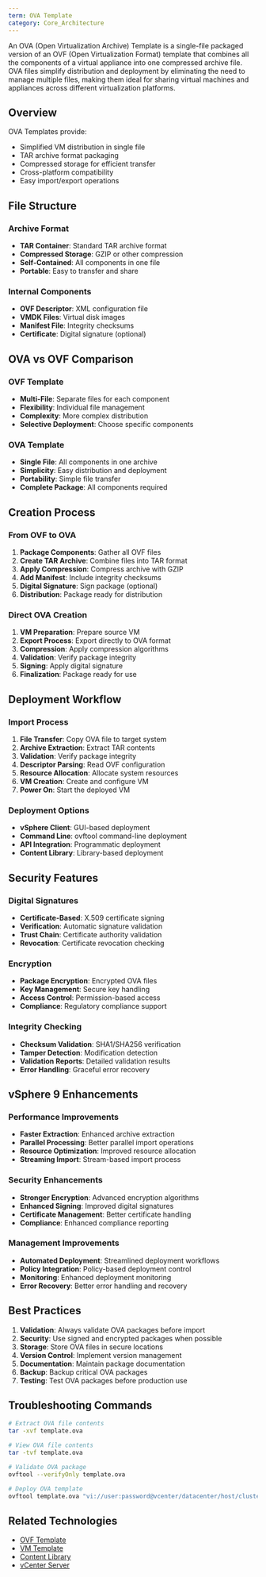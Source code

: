 ```yaml
---
term: OVA Template
category: Core_Architecture
---
```


An OVA (Open Virtualization Archive) Template is a single-file packaged version of an OVF (Open Virtualization Format) template that combines all the components of a virtual appliance into one compressed archive file. OVA files simplify distribution and deployment by eliminating the need to manage multiple files, making them ideal for sharing virtual machines and appliances across different virtualization platforms.

## Overview

OVA Templates provide:
- Simplified VM distribution in single file
- TAR archive format packaging
- Compressed storage for efficient transfer
- Cross-platform compatibility
- Easy import/export operations

## File Structure

### Archive Format
- **TAR Container**: Standard TAR archive format
- **Compressed Storage**: GZIP or other compression
- **Self-Contained**: All components in one file
- **Portable**: Easy to transfer and share

### Internal Components
- **OVF Descriptor**: XML configuration file
- **VMDK Files**: Virtual disk images
- **Manifest File**: Integrity checksums
- **Certificate**: Digital signature (optional)

## OVA vs OVF Comparison

### OVF Template
- **Multi-File**: Separate files for each component
- **Flexibility**: Individual file management
- **Complexity**: More complex distribution
- **Selective Deployment**: Choose specific components

### OVA Template
- **Single File**: All components in one archive
- **Simplicity**: Easy distribution and deployment
- **Portability**: Simple file transfer
- **Complete Package**: All components required

## Creation Process

### From OVF to OVA
1. **Package Components**: Gather all OVF files
2. **Create TAR Archive**: Combine files into TAR format
3. **Apply Compression**: Compress archive with GZIP
4. **Add Manifest**: Include integrity checksums
5. **Digital Signature**: Sign package (optional)
6. **Distribution**: Package ready for distribution

### Direct OVA Creation
1. **VM Preparation**: Prepare source VM
2. **Export Process**: Export directly to OVA format
3. **Compression**: Apply compression algorithms
4. **Validation**: Verify package integrity
5. **Signing**: Apply digital signature
6. **Finalization**: Package ready for use

## Deployment Workflow

### Import Process
1. **File Transfer**: Copy OVA file to target system
2. **Archive Extraction**: Extract TAR contents
3. **Validation**: Verify package integrity
4. **Descriptor Parsing**: Read OVF configuration
5. **Resource Allocation**: Allocate system resources
6. **VM Creation**: Create and configure VM
7. **Power On**: Start the deployed VM

### Deployment Options
- **vSphere Client**: GUI-based deployment
- **Command Line**: ovftool command-line deployment
- **API Integration**: Programmatic deployment
- **Content Library**: Library-based deployment

## Security Features

### Digital Signatures
- **Certificate-Based**: X.509 certificate signing
- **Verification**: Automatic signature validation
- **Trust Chain**: Certificate authority validation
- **Revocation**: Certificate revocation checking

### Encryption
- **Package Encryption**: Encrypted OVA files
- **Key Management**: Secure key handling
- **Access Control**: Permission-based access
- **Compliance**: Regulatory compliance support

### Integrity Checking
- **Checksum Validation**: SHA1/SHA256 verification
- **Tamper Detection**: Modification detection
- **Validation Reports**: Detailed validation results
- **Error Handling**: Graceful error recovery

## vSphere 9 Enhancements

### Performance Improvements
- **Faster Extraction**: Enhanced archive extraction
- **Parallel Processing**: Better parallel import operations
- **Resource Optimization**: Improved resource allocation
- **Streaming Import**: Stream-based import process

### Security Enhancements
- **Stronger Encryption**: Advanced encryption algorithms
- **Enhanced Signing**: Improved digital signatures
- **Certificate Management**: Better certificate handling
- **Compliance**: Enhanced compliance reporting

### Management Improvements
- **Automated Deployment**: Streamlined deployment workflows
- **Policy Integration**: Policy-based deployment control
- **Monitoring**: Enhanced deployment monitoring
- **Error Recovery**: Better error handling and recovery

## Best Practices

1. **Validation**: Always validate OVA packages before import
2. **Security**: Use signed and encrypted packages when possible
3. **Storage**: Store OVA files in secure locations
4. **Version Control**: Implement version management
5. **Documentation**: Maintain package documentation
6. **Backup**: Backup critical OVA packages
7. **Testing**: Test OVA packages before production use

## Troubleshooting Commands

```bash
# Extract OVA file contents
tar -xvf template.ova

# View OVA file contents
tar -tvf template.ova

# Validate OVA package
ovftool --verifyOnly template.ova

# Deploy OVA template
ovftool template.ova "vi://user:password@vcenter/datacenter/host/cluster"
```

## Related Technologies

- [OVF Template](/glossary/term/ovf-template.md)
- [VM Template](/glossary/term/vm-template.md)
- [Content Library](/glossary/term/content-library.md)
- [vCenter Server](/glossary/term/vcenter.md)